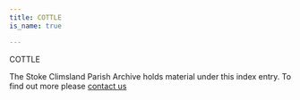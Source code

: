 ```yaml
---
title: COTTLE
is_name: true

---
```


COTTLE


The Stoke Climsland Parish Archive holds material under this index entry. To find out more please [contact us](/contact/)
